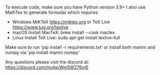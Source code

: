 To execute code, make sure you have Python version 3.9+
I also use MathTex to generate formulas which requires:
- Windows MiKTeX https://miktex.org or TeX Live https://www.tug.org/texlive
- macOS	Install MacTeX: brew install --cask mactex
- Linux	Install TeX Live: sudo apt-get install texlive-full

Make sure to run 'pip install -r requirements.txt' or install both manim and numpy via 'pip install manim numpy'

Any questions please visit the discord at: https://discord.com/invite/Wm5WZ76ytE
